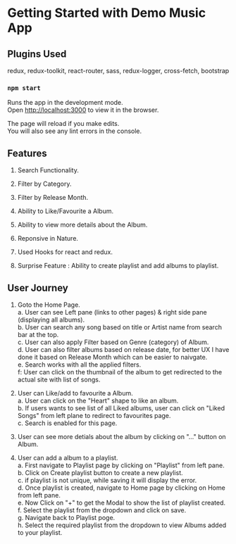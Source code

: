 # Getting Started with Demo Music App

## Plugins Used

redux, redux-toolkit, react-router, sass, redux-logger, cross-fetch, bootstrap

### `npm start`

Runs the app in the development mode.\
Open [http://localhost:3000](http://localhost:3000) to view it in the browser.

The page will reload if you make edits.\
You will also see any lint errors in the console.


## Features

1) Search Functionality.
2) Filter by Category.
3) Filter by Release Month.
4) Ability to Like/Favourite a Album.
5) Ability to view more details about the Album.
6) Reponsive in Nature.
7) Used Hooks for react and redux.

5) Surprise Feature : Ability to create playlist and add albums to playlist.


## User Journey

1) Goto the Home Page.\
    a. User can see Left pane (links to other pages) & right side pane (displaying all albums).\
    b. User can search any song based on title or Artist name from search bar at the top.\
    c. User can also apply Filter based on Genre (category) of Album.\
    d. User can also filter albums based on release date, for better UX I have done it based on Release Month which can be easier to naivgate.\
    e. Search works with all the applied filters.\
    f: User can click on the thumbnail of the album to get redirected to the actual site with list of songs.

2) User can Like/add to favourite a Album.\
    a. User can click on the "Heart" shape to like an album.\
    b. If users wants to see list of all Liked albums, user can click on "Liked Songs" from left plane to redirect to favourites page.\
    c. Search is enabled for this page.
    
3) User can see more detials about the album by clicking on "..." button on Album.

4) User can add a album to a playlist.\
    a. First navigate to Playlist page by clicking on "Playlist" from left pane.\
    b. Click on Create playlist button to create a new playlist.\
    c. if playlist is not unique, while saving it will display the error.\
    d. Once playlist is created, navigate to Home page by clicking on Home from left pane.\
    e. Now Click on  "+" to get the Modal to show the list of playlist created.\
    f. Select the playlist from the dropdown and click on save.\
    g. Navigate back to Playlist poge.\
    h. Select the required playlist from the dropdown to view Albums added to your playlist.


